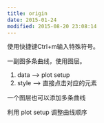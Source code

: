 ```yaml
---
title: origin
date: 2015-01-24
modified: 2015-08-20 23:08:14
---
```


使用快捷键Ctrl+m输入特殊符号。

一副图多条曲线，使用图层。
1. data --> plot setup
2. style --> 直接点击对应的元素

一个图层也可以添加多条曲线

利用 plot setup 调整曲线顺序
